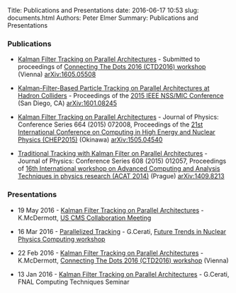 Title: Publications and Presentations
date: 2016-06-17 10:53
slug: documents.html
Authors: Peter Elmer
Summary: Publications and Presentations

### Publications

  * [Kalman Filter Tracking on Parallel Architectures](http://arxiv.org/abs/1605.05508) - Submitted to proceedings of [Connecting The Dots 2016 (CTD2016) workshop](https://indico.hephy.oeaw.ac.at/event/86/overview) (Vienna) [arXiv:1605.05508](http://arxiv.org/abs/1605.05508)

  * [Kalman-Filter-Based Particle Tracking on Parallel Architectures at Hadron Colliders](http://arxiv.org/abs/1601.08245) - Proceedings of the [2015 IEEE NSS/MIC Conference](http://www.nss-mic.org/2015/public/welcome.asp) (San Diego, CA) [arXiv:1601.08245](http://arxiv.org/abs/1601.08245)

  * [Kalman Filter Tracking on Parallel Architectures](http://iopscience.iop.org/article/10.1088/1742-6596/664/7/072008/pdf) - Journal of Physics: Conference Series 664 (2015) 072008, Proceedings of the [21st International Conference on Computing in High Energy and Nuclear Physics (CHEP2015)](http://chep2015.kek.jp/programs.html) (Okinawa) [arXiv:1505.04540](http://arxiv.org/abs/1505.04540)

  * [Traditional Tracking with Kalman Filter on Parallel Architectures](http://iopscience.iop.org/article/10.1088/1742-6596/608/1/012057/pdf) - Journal of Physics: Conference Series 608 (2015) 012057, Proceedings of [16th International workshop on Advanced Computing and Analysis Techniques in physics research (ACAT 2014)](https://indico.cern.ch/event/258092/) (Prague) [arXiv:1409.8213](http://arxiv.org/abs/1409.8213)

### Presentations

  * 19 May 2016 - [Kalman Filter Tracking on Parallel Architectures](https://indico.cern.ch/event/506353/contributions/2150036/attachments/1276116/1893325/uscms2016_mcdermott_kf-par-arch.pdf) - K.McDermott, [US CMS Collaboration Meeting](https://indico.cern.ch/event/506353/)

  * 16 Mar 2016 - [Parallelized Tracking](https://www.jlab.org/conferences/trends2016/talks/cerati.pdf) - G.Cerati, [Future Trends in Nuclear Physics Computing workshop](https://www.jlab.org/conferences/trends2016/) 

  * 22 Feb 2016 - [Kalman Filter Tracking on Parallel Architectures](https://indico.hephy.oeaw.ac.at/event/86/session/0/contribution/12/material/slides/0.pdf) - K.McDermott, [Connecting The Dots 2016 (CTD2016) workshop](https://indico.hephy.oeaw.ac.at/event/86/overview) (Vienna)

  * 13 Jan 2016 - [Kalman Filter Tracking on Parallel Architectures](http://cd-docdb.fnal.gov/cgi-bin/RetrieveFile?docid=5676&filename=fnal-2016-01-13-trk-mic.pdf&version=1) - G.Cerati, FNAL Computing Techniques Seminar

